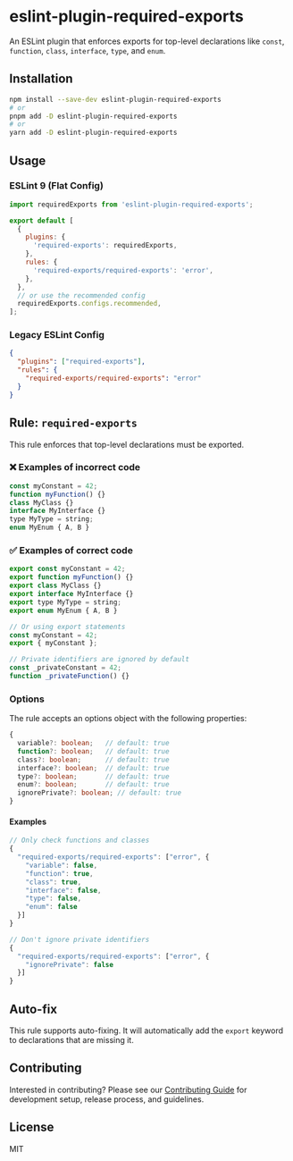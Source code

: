 # eslint-plugin-required-exports

An ESLint plugin that enforces exports for top-level declarations like `const`, `function`, `class`, `interface`, `type`, and `enum`.

## Installation

```bash
npm install --save-dev eslint-plugin-required-exports
# or
pnpm add -D eslint-plugin-required-exports
# or
yarn add -D eslint-plugin-required-exports
```

## Usage

### ESLint 9 (Flat Config)

```js
import requiredExports from 'eslint-plugin-required-exports';

export default [
  {
    plugins: {
      'required-exports': requiredExports,
    },
    rules: {
      'required-exports/required-exports': 'error',
    },
  },
  // or use the recommended config
  requiredExports.configs.recommended,
];
```

### Legacy ESLint Config

```json
{
  "plugins": ["required-exports"],
  "rules": {
    "required-exports/required-exports": "error"
  }
}
```

## Rule: `required-exports`

This rule enforces that top-level declarations must be exported.

### ❌ Examples of incorrect code

```js
const myConstant = 42;
function myFunction() {}
class MyClass {}
interface MyInterface {}
type MyType = string;
enum MyEnum { A, B }
```

### ✅ Examples of correct code

```js
export const myConstant = 42;
export function myFunction() {}
export class MyClass {}
export interface MyInterface {}
export type MyType = string;
export enum MyEnum { A, B }

// Or using export statements
const myConstant = 42;
export { myConstant };

// Private identifiers are ignored by default
const _privateConstant = 42;
function _privateFunction() {}
```

### Options

The rule accepts an options object with the following properties:

```ts
{
  variable?: boolean;   // default: true
  function?: boolean;   // default: true
  class?: boolean;      // default: true
  interface?: boolean;  // default: true
  type?: boolean;       // default: true
  enum?: boolean;       // default: true
  ignorePrivate?: boolean; // default: true
}
```

#### Examples

```js
// Only check functions and classes
{
  "required-exports/required-exports": ["error", {
    "variable": false,
    "function": true,
    "class": true,
    "interface": false,
    "type": false,
    "enum": false
  }]
}

// Don't ignore private identifiers
{
  "required-exports/required-exports": ["error", {
    "ignorePrivate": false
  }]
}
```

## Auto-fix

This rule supports auto-fixing. It will automatically add the `export` keyword to declarations that are missing it.

## Contributing

Interested in contributing? Please see our [Contributing Guide](./CONTRIBUTING.md) for development setup, release process, and guidelines.

## License

MIT

